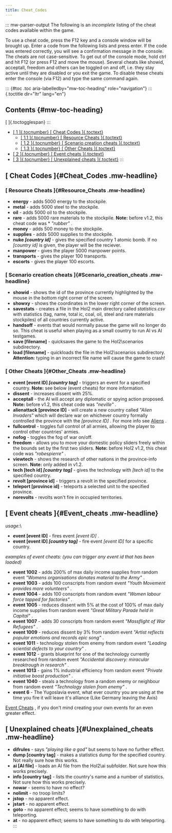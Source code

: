 ```yaml
---
title: Cheat_Codes
---
```

::: mw-parser-output
The following is an *incomplete* listing of the cheat codes available
within the game.

To use a cheat code, press the F12 key and a console window will be
brought up. Enter a code from the following lists and press enter. If
the code was entered correctly, you will see a confirmation message in
the console. The cheats are not case-sensitive. To get out of the
console mode, hold ctrl and hit F12 (or press F12 and move the mouse).
Several cheats like showid, acceptall, freedom and others can be toggled
on and off, i.e. they stay active until they are disabled or you exit
the game. To disable these cheats enter the console (via F12) and type
the same command again.

::: {#toc .toc aria-labelledby="mw-toc-heading" role="navigation"}
::: {.toctitle dir="ltr" lang="en"}
## Contents {#mw-toc-heading}

[ ]{.toctogglespan}
:::

-   [[ 1 ]{.tocnumber} [ Cheat Codes ]{.toctext}](#Cheat_Codes)
    -   [[ 1.1 ]{.tocnumber} [ Resource Cheats
        ]{.toctext}](#Resource_Cheats)
    -   [[ 1.2 ]{.tocnumber} [ Scenario creation cheats
        ]{.toctext}](#Scenario_creation_cheats)
    -   [[ 1.3 ]{.tocnumber} [ Other Cheats ]{.toctext}](#Other_Cheats)
-   [[ 2 ]{.tocnumber} [ Event cheats ]{.toctext}](#Event_cheats)
-   [[ 3 ]{.tocnumber} [ Unexplained cheats
    ]{.toctext}](#Unexplained_cheats)
:::

## [ Cheat Codes ]{#Cheat_Codes .mw-headline}

### [ Resource Cheats ]{#Resource_Cheats .mw-headline}

-   **energy** - adds 5000 energy to the stockpile.
-   **metal** - adds 5000 steel to the stockpile.
-   **oil** - adds 5000 oil to the stockpile.
-   **rare** - adds 5000 rare materials to the stockpile. **Note:**
    before v1.2, this cheat code was \* *\"rubber\"* .
-   **money** - adds 500 money to the stockpile.
-   **supplies** - adds 5000 supplies to the stockpile.
-   **nuke *\[country id\]*** - gives the specified country 1 atomic
    bomb. If no *\[country id\]* is given, the player will be the
    reciever.
-   **manpower** - gives the player 5000 manpower points.
-   **transports** - gives the player 100 transports.
-   **escorts** - gives the player 100 escorts.

### [ Scenario creation cheats ]{#Scenario_creation_cheats .mw-headline}

-   **showid** - shows the id of the province currently highlighted by
    the mouse in the bottom right corner of the screen.
-   **showxy** - shows the coordinates in the lower right corner of the
    screen.
-   **savestats** - creates a file in the HoI2 main directory called
    *statistics.csv* with statistics (tag, name, total ic, coal, oil,
    steel and rare materials stockpiles) of all countries currently
    active.
-   **handsoff** - events that would normally pause the game will no
    longer do so. This cheat is useful when playing as a small country
    to run AI vs AI testgames.
-   **save \[filename\]** - quicksaves the game to the HoI2\\scenarios
    subdirectory.
-   **load \[filename\]** - quickloads the file in the HoI2\\scenarios
    subdirectory. **Attention:** typing in an incorrect file name will
    cause the game to crash!

### [ Other Cheats ]{#Other_Cheats .mw-headline}

-   **event \[event ID\] *\[country tag\]*** - triggers an event for a
    specified country. **Note:** see below (event cheats) for more
    information.
-   **dissent** - increases dissent with 25%.
-   **acceptall** - the AI will accept any diplomatic or spying action
    proposed. **Note:** before v1.2, this cheat code was *\"neville\"* .
-   **alienattack \[province ID\]** - will create a new country called
    *\"Alien Invaders\"* which will declare war on whichever country
    formally controlled the province with the *\[province ID\]* . For
    more info see [Aliens](/wiki/Aliens "Aliens") .
-   **fullcontrol** - toggles full control of all armies, allowing the
    player to control other countries\' armies.
-   **nofog** - toggles the fog of war on/off.
-   **freedom** - allows you to move your domestic policy sliders freely
    within the bounds set by the first two sliders. **Note:** before
    HoI2 v1.2, this cheat code was *\"robespierre\"* .
-   **viewtech** - shows the research of other nations in the
    province-info screen. **Note:** only added in v1.2.
-   **tech \[tech id\] *\[country tag\]*** - gives the technology with
    *\[tech id\]* to the specified country.
-   **revolt \[province id\]** - triggers a revolt in the specified
    province.
-   **teleport \[province id\]** - teleports a selected unit to the
    specified province.
-   **norevolts** - revolts won\'t fire in occupied territories.

## [ Event cheats ]{#Event_cheats .mw-headline}

*usage:*\

-   **event \[event ID\]** - fires event *\[event ID\]* .
-   **event \[event ID\] *\[country tag\]*** - fire event *\[event ID\]*
    for a specific country.

*examples of event cheats: (you can trigger any event id that has been
loaded)*

-   **event 1002** - adds 200% of max daily income supplies from random
    event *\"Womens organisations donates material to the Army\"* .
-   **event 1003** - adds 100 conscripts from random event *\"Youth
    Movement provides more volunteers\"* .
-   **event 1004** - adds 100 conscripts from random event *\"Women
    labour force tapped for factories\"* .
-   **event 1005** - reduces dissent with 5% at the cost of 100% of max
    daily income supplies from random event *\"Great Military Parade
    held in Capital\"* .
-   **event 1007** - adds 30 conscripts from random event *\"Massflight
    of War Refugees\"* .
-   **event 1009** - reduces dissent by 3% from random event *\"Artist
    reflects popular emotions and records epic song\"* .
-   **event 1011** - technology stolen from enemy from random event
    *\"Leading scientist defects to your country\"* .
-   **event 1012** - grants blueprint for one of the technology
    currently researched from random event *\"Accidental discovery:
    miracular breaktrough in research\"* .
-   **event 1013** - gains 1% industrial efficiency from random event
    *\"Private initiative boost production\"* .
-   **event 1040** - steals a technology from a random enemy or
    neighbour from random event *\"Technology stolen from enemy\"* .
-   **event 6** - The Yugoslavia event, what ever country you are using
    at the time you fire it will leave it\'s alliance (Like Germany
    leaving the Axis)

[Event Cheats](/wiki/Event_Cheats "Event Cheats") , if you don\'t mind
creating your own events for an even greater effect.

## [ Unexplained cheats ]{#Unexplained_cheats .mw-headline}

-   **difrules** - says *\"playing like a god\"* but seems to have no
    further effect.
-   **dump \[country tag\]** - makes a statistics dump for the specified
    country. Not really sure how this works.
-   **ai \[AI file\]** - loads an AI file from the HoI2\\ai subfolder.
    Not sure how this works precisely.
-   **info \[country tag\]** - lists the country\'s name and a number of
    statistics. Not sure how this works precisely.
-   **nowar** - seems to have no effect?
-   **nolimit** - no troop limits?
-   **jstop** - no apparent effect.
-   **jstart** - no apparent effect.
-   **goto** - no apparent effect; seems to have something to do with
    teleporting.
-   **at** - no apparent effect; seems to have something to do with
    teleporting.
:::
